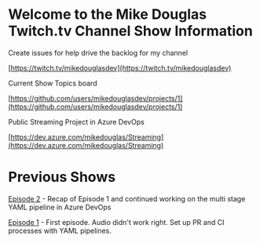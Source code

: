 # Welcome to the Mike Douglas Twitch.tv Channel Show Information

Create issues for help drive the backlog for my channel

[https://twitch.tv/mikedouglasdev](https://twitch.tv/mikedouglasdev)

Current Show Topics board

[https://github.com/users/mikedouglasdev/projects/1](https://github.com/users/mikedouglasdev/projects/1)

Public Streaming Project in Azure DevOps

[https://dev.azure.com/mikedouglas/Streaming](https://dev.azure.com/mikedouglas/Streaming)

# Previous Shows
[Episode 2](https://www.twitch.tv/videos/625574934) - Recap of Episode 1 and continued working on the multi stage YAML pipeline in Azure DevOps

[Episode 1](https://www.twitch.tv/videos/624630672) - First episode.  Audio didn't work right.  Set up PR and CI processes with YAML pipelines.
